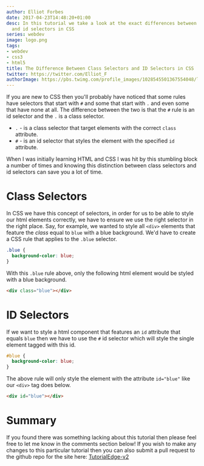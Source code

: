 ```yaml
---
author: Elliot Forbes
date: 2017-04-23T14:48:20+01:00
desc: In this tutorial we take a look at the exact differences between class selectors
  and id selectors in CSS
series: webdev
image: logo.png
tags:
- webdev
- css3
- html5
title: The Difference Between Class Selectors and ID Selectors in CSS
twitter: https://twitter.com/Elliot_F
authorImage: https://pbs.twimg.com/profile_images/1028545501367554048/lzr43cQv_400x400.jpg
---
```


If you are new to CSS then you'll probably have noticed that some rules have selectors that start with `#` and some that start with `.` and even some that have none at all. The difference between the two is that the `#` rule is an id selector and the `.` is a class selector. 

* `.` - is a class selector that target elements with the correct `class` attribute.
* `#` - is an id selector that styles the element with the specified `id` attribute.

When I was initially learning HTML and CSS I was hit by this stumbling block a number of times and knowing this distinction between class selectors and id selectors can save you a lot of time.

# Class Selectors

In CSS we have this concept of selectors, in order for us to be able to style our html elements correctly, we have to ensure we use the right selector in the right place. Say, for example, we wanted to style all `<div>` elements that feature the *class* equal to `blue` with a blue background. We'd have to create a CSS rule that applies to the `.blue` selector.

```css
.blue {
  background-color: blue;
}
```

With this `.blue` rule above, only the following html element would be styled with a blue background.

```html
<div class="blue"></div>
```

# ID Selectors

If we want to style a html component that features an `id` attribute that equals `blue` then we have to use the `#` id selector which will style the single element tagged with this id. 

```css
#blue {
  background-color: blue;
}
```

The above rule will only style the element with the attribute `id="blue"` like our `<div>` tag does below.

```html
<div id="blue"></div>
```

<!--# Specificity

These two different types of selector have differing levels of something we call specificity. It's important to note that when an element features both and there is a collision between the rules, the id selector will generally get its way. 

```html
<div id="yellow" class="blue"></div>

<style>
.blue {
  height: 50px;
  width: 50px;
  margin: auto;
  background-color: blue;
}
#yellow {
  height: 50px;
  width: 50px;
  margin: auto;
  background-color: yellow;
}
</style>
```

## Output 

<div class="blue" id="green"></div>

<style>
#green {
  height: 50px;
  width: 50px;
  margin: auto;
  background-color: green;
}

.blue {
  height: 50px;
  width: 50px;
  margin: auto;
  background-color: blue;
}
</style>-->

# Summary

If you found there was something lacking about this tutorial then please feel free to let me know in the comments section below! If you wish to make any changes to this particular tutorial then you can also submit a pull request to the github repo for the site here: [TutorialEdge-v2](https://github.com/elliotforbes/tutorialedge-v2)